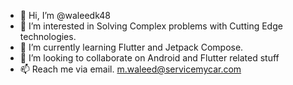 - 👋 Hi, I’m @waleedk48
- 👀 I’m interested in Solving Complex problems with Cutting Edge technologies.
- 🌱 I’m currently learning Flutter and Jetpack Compose.
- 💞️ I’m looking to collaborate on Android and Flutter related stuff
- 📫 Reach me via email. m.waleed@servicemycar.com

<!---
waleedk48/waleedk48 is a ✨ special ✨ repository because its `README.md` (this file) appears on your GitHub profile.
You can click the Preview link to take a look at your changes.
--->
